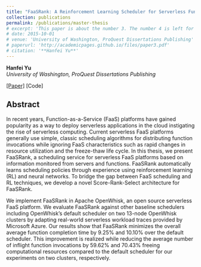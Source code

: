 ```yaml
---
title: "FaaSRank: A Reinforcement Learning Scheduler for Serverless Function-as-a-Service Platforms"
collection: publications
permalink: /publications/master-thesis
# excerpt: 'This paper is about the number 3. The number 4 is left for future work.'
# date: 2015-10-01
# venue: 'University of Washington, ProQuest Dissertations Publishing'
# paperurl: 'http://academicpages.github.io/files/paper3.pdf'
# citation: '**Hanfei Yu**'
---
```

**Hanfei Yu**  
*University of Washington, ProQuest Dissertations Publishing*

[\[Paper\]](https://www.proquest.com/openview/cb0b594bcb6061a2f70964d0ddeff212/1?pq-origsite=gscholar&cbl=18750&diss=y) [Code]

## Abstract

In recent years, Function-as-a-Service (FaaS) platforms have gained popularity as a way to deploy serverless applications in the cloud instigating the rise of serverless computing. Current serverless FaaS platforms generally use simple, classic scheduling algorithms for distributing function invocations while ignoring FaaS characteristics such as rapid changes in resource utilization and the freeze-thaw life cycle. In this thesis, we present FaaSRank, a scheduling service for serverless FaaS platforms based on information monitored from servers and functions. FaaSRank automatically learns scheduling policies through experience using reinforcement learning (RL) and neural networks. To bridge the gap between FaaS scheduling and RL techniques, we develop a novel Score-Rank-Select architecture for FaaSRank.

We implement FaaSRank in Apache OpenWhisk, an open source serverless FaaS platform. We evaluate FaaSRank against other baseline schedulers including OpenWhisk’s default scheduler on two 13-node OpenWhisk clusters by adapting real-world serverless workload traces provided by Microsoft Azure. Our results show that FaaSRank minimizes the overall average function completion time by 9.25% and 10.10% over the default scheduler. This improvement is realized while reducing the average number of inflight function invocations by 59.62% and 70.43% freeing computational resources compared to the default scheduler for our experiments on two clusters, respectively.
